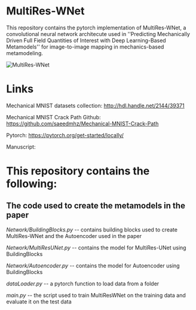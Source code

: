 # MultiRes-WNet

This repository contains the pytorch implementation of MultiRes-WNet, a convolutional neural network architecute used in ''Predicting Mechanically Driven Full Field Quantities of Interest with Deep Learning-Based Metamodels'' for image-to-image mapping in mechanics-based metamodeling.

![MultiRes-WNet](https://user-images.githubusercontent.com/54042195/127224632-7df3a99d-4408-42a7-a824-d97799ae0492.png)

# Links

Mechanical MNIST datasets collection: http://hdl.handle.net/2144/39371

Mechanical MNIST Crack Path Github: https://github.com/saeedmhz/Mechanical-MNIST-Crack-Path

Pytorch: https://pytorch.org/get-started/locally/

Manuscript: 

# This repository contains the following:

## The code used to create the metamodels in the paper

*Network/BuildingBlocks.py* -- contains building blocks used to create MultiRes-WNet and the Autoencoder used in the paper

*Network/MultiResUNet.py* -- contains the model for MultiRes-UNet using BuildingBlocks

*Network/Autoencoder.py* -- contains the model for Autoencoder using BuildingBlocks

*dataLoader.py* -- a pytorch function to load data from a folder

*main.py* -- the script used to train MultiResWNet on the training data and evaluate it on the test data
